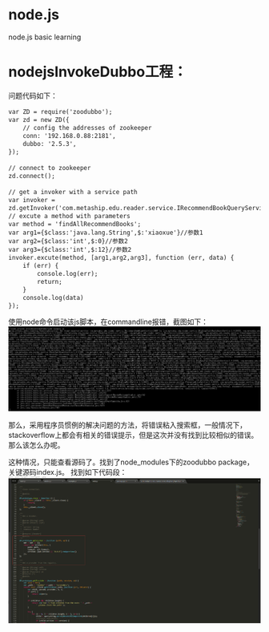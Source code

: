 # node.js
node.js basic learning


# nodejsInvokeDubbo工程：
问题代码如下：
```
var ZD = require('zoodubbo');
var zd = new ZD({
    // config the addresses of zookeeper
    conn: '192.168.0.88:2181',
    dubbo: '2.5.3',
});

// connect to zookeeper
zd.connect();

// get a invoker with a service path
var invoker = zd.getInvoker('com.metaship.edu.reader.service.IRecommendBookQueryService');
// excute a method with parameters
var method = 'findAllRecommendBooks';
var arg1={$class:'java.lang.String',$:'xiaoxue'}//参数1
var arg2={$class:'int',$:0}//参数2
var arg3={$class:'int',$:12}//参数2
invoker.excute(method, [arg1,arg2,arg3], function (err, data) {
    if (err) {
        console.log(err);
        return;
    }
    console.log(data)
});
```
使用node命令启动该js脚本，在commandline报错，截图如下：
![错误](https://github.com/QuentinBoBoeree/node.js/blob/master/dubbo.png)  

那么，采用程序员惯例的解决问题的方法，将错误粘入搜索框，一般情况下，stackoverflow上都会有相关的错误提示，但是这次并没有找到比较相似的错误。那么该怎么办呢。

这种情况，只能查看源码了。找到了node_modules下的zoodubbo package，关键源码index.js。
找到如下代码段：
![zoodubbo.img](https://github.com/QuentinBoBoeree/node.js/blob/master/zoodubbo.png)
